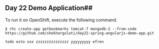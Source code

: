 ## Day 22 Demo Application##

To run it on OpenShift, execute the following command.

```
$ rhc create-app getbookmarks tomcat-7 mongodb-2 --from-code https://github.com/shekhargulati/day22-spring-angularjs-demo-app.git

todo esto xxx zzzzzzzzzzzzzzz yyyyyyyyy efren
```
